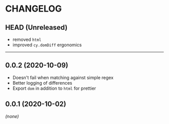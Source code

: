 CHANGELOG
=========

## HEAD (Unreleased)
* removed `html`
* improved `cy.domDiff` ergonomics

---

## 0.0.2 (2020-10-09)
* Doesn't fail when matching against simple regex
* Better logging of differences
* Export `dom` in addition to `html` for prettier

## 0.0.1 (2020-10-02)
_(none)_

